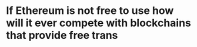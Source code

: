 # If Ethereum is not free to use how will it ever compete with blockchains that provide free trans


